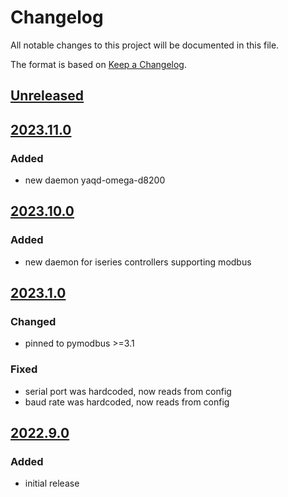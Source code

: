 # Changelog
All notable changes to this project will be documented in this file.

The format is based on [Keep a Changelog](https://keepachangelog.com/).

## [Unreleased]

## [2023.11.0]

### Added
- new daemon yaqd-omega-d8200

## [2023.10.0]

### Added
- new daemon for iseries controllers supporting modbus

## [2023.1.0]

### Changed
- pinned to pymodbus >=3.1

### Fixed
- serial port was hardcoded, now reads from config
- baud rate was hardcoded, now reads from config

## [2022.9.0]

### Added
- initial release

[Unreleased]: https://github.com/yaq-project/yaqd-omega/compare/v2023.11.0...main
[2023.11.0]: https://github.com/yaq-project/yaqd-omega/compare/v2023.10.0...2023.11.0
[2023.10.0]: https://github.com/yaq-project/yaqd-omega/compare/v2023.1.0...2023.10.0
[2023.1.0]: https://github.com/yaq-project/yaqd-omega/compare/v2022.9.0...2023.1.0
[2022.9.0]: https://gihub.com/yaq-project/yaqd-omega/tags/v2022.9.0
